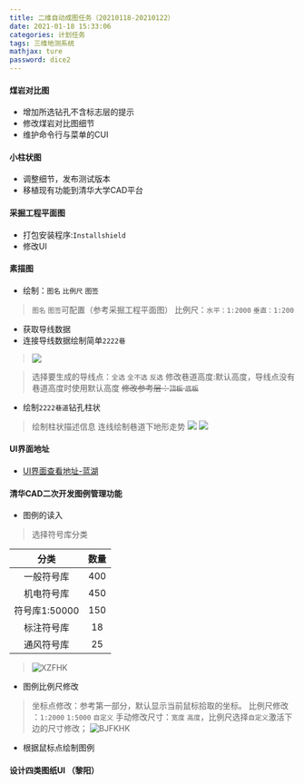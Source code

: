 ```yaml
---
title: 二维自动成图任务（20210118-20210122）
date: 2021-01-18 15:33:06
categories: 计划任务
tags: 三维地测系统
mathjax: ture
password: dice2
---
```


#### 煤岩对比图
* 增加所选钻孔不含标志层的提示
* 修改煤岩对比图细节
* 维护命令行与菜单的CUI

#### 小柱状图

* 调整细节，发布测试版本
* 移植现有功能到清华大学CAD平台

#### 采掘工程平面图
* 打包安装程序:`Installshield`
* 修改UI

#### 素描图

* 绘制：`图名` `比例尺` `图签`
> `图名` `图签`可配置（参考采掘工程平面图）
> 比例尺：`水平：1:2000` `垂直：1:200`
* 获取导线数据
* 连接导线数据绘制简单`2222巷`
> ![](15956506424212.jpg)

> 选择要生成的导线点：`全选` `全不选` `反选`
> 修改巷道高度:默认高度，导线点没有巷道高度时使用默认高度
> ~~修改参考层：`顶板` `底板`~~

* 绘制`2222巷道`钻孔柱状
> 绘制柱状描述信息
> 连线绘制巷道下地形走势
> ![](16094060064982.jpg)
> ![](16094053747551.jpg)

#### UI界面地址
* [UI界面查看地址-蓝湖](https://lanhuapp.com/url/Xmkl6-RKBfN)

#### 清华CAD二次开发图例管理功能
* 图例的读入
> 选择符号库分类

|  分类   |  数量  |
|:---:|:---:|
|   一般符号库  |   400  |
|   机电符号库  |   450  |
|   符号库1:50000  |   150  |
|   标注符号库  |   18  |
|   通风符号库  |   25  |

> ![XZFHK](XZFHK.jpg)

* 图例比例尺修改
> 坐标点修改：参考第一部分，默认显示当前鼠标拾取的坐标。
> 比例尺修改 ：`1:2000` `1:5000` `自定义`
> 手动修改尺寸：`宽度` `高度`，比例尺选择`自定义`激活下边的尺寸修改；
> ![BJFKHK](BJFKHK.jpg)

* 根据鼠标点绘制图例

#### 设计四类图纸UI （黎阳）
